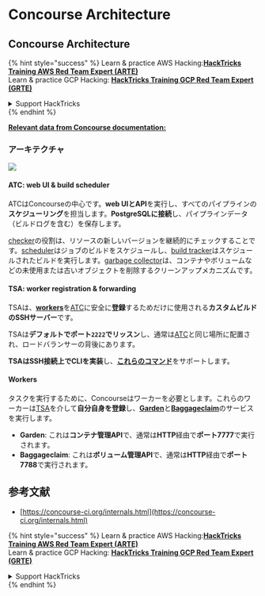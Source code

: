 # Concourse Architecture

## Concourse Architecture

{% hint style="success" %}
Learn & practice AWS Hacking:<img src="/.gitbook/assets/image.png" alt="" data-size="line">[**HackTricks Training AWS Red Team Expert (ARTE)**](https://training.hacktricks.xyz/courses/arte)<img src="/.gitbook/assets/image.png" alt="" data-size="line">\
Learn & practice GCP Hacking: <img src="/.gitbook/assets/image (2).png" alt="" data-size="line">[**HackTricks Training GCP Red Team Expert (GRTE)**<img src="/.gitbook/assets/image (2).png" alt="" data-size="line">](https://training.hacktricks.xyz/courses/grte)

<details>

<summary>Support HackTricks</summary>

* Check the [**subscription plans**](https://github.com/sponsors/carlospolop)!
* **Join the** 💬 [**Discord group**](https://discord.gg/hRep4RUj7f) or the [**telegram group**](https://t.me/peass) or **follow** us on **Twitter** 🐦 [**@hacktricks\_live**](https://twitter.com/hacktricks\_live)**.**
* **Share hacking tricks by submitting PRs to the** [**HackTricks**](https://github.com/carlospolop/hacktricks) and [**HackTricks Cloud**](https://github.com/carlospolop/hacktricks-cloud) github repos.

</details>
{% endhint %}

[**Relevant data from Concourse documentation:**](https://concourse-ci.org/internals.html)

### アーキテクチャ

![](<../../.gitbook/assets/image (187).png>)

#### ATC: web UI & build scheduler

ATCはConcourseの中心です。**web UIとAPI**を実行し、すべてのパイプラインの**スケジューリング**を担当します。**PostgreSQLに接続**し、パイプラインデータ（ビルドログを含む）を保存します。

[checker](https://concourse-ci.org/checker.html)の役割は、リソースの新しいバージョンを継続的にチェックすることです。[scheduler](https://concourse-ci.org/scheduler.html)はジョブのビルドをスケジュールし、[build tracker](https://concourse-ci.org/build-tracker.html)はスケジュールされたビルドを実行します。[garbage collector](https://concourse-ci.org/garbage-collector.html)は、コンテナやボリュームなどの未使用または古いオブジェクトを削除するクリーンアップメカニズムです。

#### TSA: worker registration & forwarding

TSAは、[**workers**](https://concourse-ci.org/internals.html#architecture-worker)を[ATC](https://concourse-ci.org/internals.html#component-atc)に安全に**登録**するためだけに使用される**カスタムビルドのSSHサーバー**です。

TSAは**デフォルトでポート`2222`でリッスン**し、通常は[ATC](https://concourse-ci.org/internals.html#component-atc)と同じ場所に配置され、ロードバランサーの背後にあります。

**TSAはSSH接続上でCLIを実装**し、[**これらのコマンド**](https://concourse-ci.org/internals.html#component-tsa)をサポートします。

#### Workers

タスクを実行するために、Concourseはワーカーを必要とします。これらのワーカーは[TSA](https://concourse-ci.org/internals.html#component-tsa)を介して**自分自身を登録**し、[**Garden**](https://github.com/cloudfoundry-incubator/garden)と[**Baggageclaim**](https://github.com/concourse/baggageclaim)のサービスを実行します。

* **Garden**: これは**コンテナ管理API**で、通常は**HTTP**経由で**ポート7777**で実行されます。
* **Baggageclaim**: これは**ボリューム管理API**で、通常は**HTTP**経由で**ポート7788**で実行されます。

## 参考文献

* [https://concourse-ci.org/internals.html](https://concourse-ci.org/internals.html)

{% hint style="success" %}
Learn & practice AWS Hacking:<img src="/.gitbook/assets/image.png" alt="" data-size="line">[**HackTricks Training AWS Red Team Expert (ARTE)**](https://training.hacktricks.xyz/courses/arte)<img src="/.gitbook/assets/image.png" alt="" data-size="line">\
Learn & practice GCP Hacking: <img src="/.gitbook/assets/image (2).png" alt="" data-size="line">[**HackTricks Training GCP Red Team Expert (GRTE)**<img src="/.gitbook/assets/image (2).png" alt="" data-size="line">](https://training.hacktricks.xyz/courses/grte)

<details>

<summary>Support HackTricks</summary>

* Check the [**subscription plans**](https://github.com/sponsors/carlospolop)!
* **Join the** 💬 [**Discord group**](https://discord.gg/hRep4RUj7f) or the [**telegram group**](https://t.me/peass) or **follow** us on **Twitter** 🐦 [**@hacktricks\_live**](https://twitter.com/hacktricks\_live)**.**
* **Share hacking tricks by submitting PRs to the** [**HackTricks**](https://github.com/carlospolop/hacktricks) and [**HackTricks Cloud**](https://github.com/carlospolop/hacktricks-cloud) github repos.

</details>
{% endhint %}
